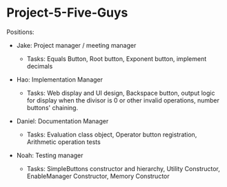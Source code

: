 # Project-5-Five-Guys

Positions:

- Jake: Project manager / meeting manager
  - Tasks: Equals Button, Root button, Exponent button, implement decimals
  
- Hao: Implementation Manager
  - Tasks: Web display and UI design, Backspace button, output logic for display when the divisor is 0 or other invalid operations, number buttons' chaining.
  
- Daniel: Documentation Manager
  - Tasks: Evaluation class object, Operator button registration, Arithmetic operation tests

- Noah: Testing manager
  - Tasks: SimpleButtons constructor and hierarchy, Utility Constructor, EnableManager Constructor, Memory Constructor
